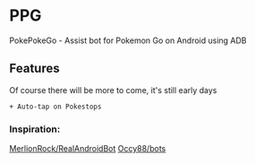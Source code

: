 # PPG
PokePokeGo - Assist bot for Pokemon Go on Android using ADB

## Features

Of course there will be more to come, it's still early days

```
+ Auto-tap on Pokestops
```

### Inspiration:
[MerlionRock/RealAndroidBot](https://github.com/MerlionRock/RealAndroidBot)
[Occy88/bots](https://github.com/Occy88/bots)